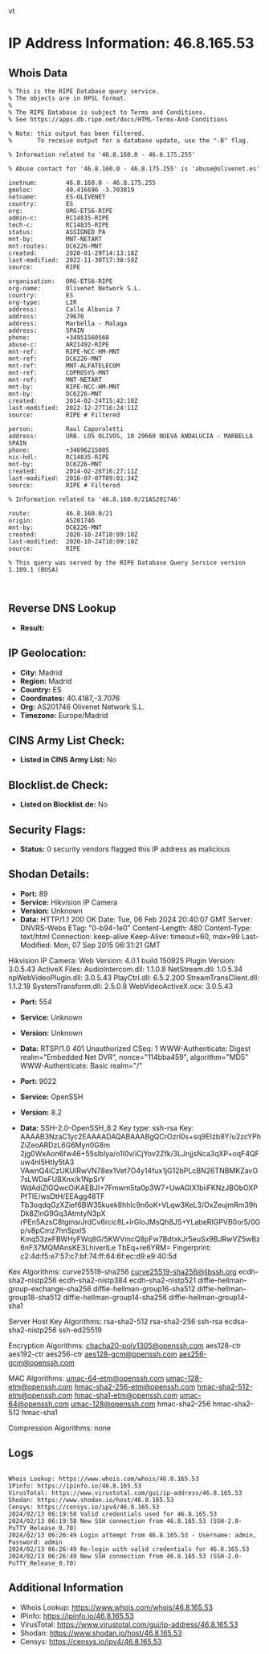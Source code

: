 vt
# IP Address Information: 46.8.165.53

## Whois Data
```
% This is the RIPE Database query service.
% The objects are in RPSL format.
%
% The RIPE Database is subject to Terms and Conditions.
% See https://apps.db.ripe.net/docs/HTML-Terms-And-Conditions

% Note: this output has been filtered.
%       To receive output for a database update, use the "-B" flag.

% Information related to '46.8.160.0 - 46.8.175.255'

% Abuse contact for '46.8.160.0 - 46.8.175.255' is 'abuse@olivenet.es'

inetnum:        46.8.160.0 - 46.8.175.255
geoloc:         40.416696 -3.703819
netname:        ES-OLIVENET
country:        ES
org:            ORG-ETS6-RIPE
admin-c:        RC14835-RIPE
tech-c:         RC14835-RIPE
status:         ASSIGNED PA
mnt-by:         MNT-NETART
mnt-routes:     DC6226-MNT
created:        2020-01-29T14:13:18Z
last-modified:  2022-11-30T17:38:59Z
source:         RIPE

organisation:   ORG-ETS6-RIPE
org-name:       Olivenet Network S.L.
country:        ES
org-type:       LIR
address:        Calle Albania 7
address:        29670
address:        Marbella - Malaga
address:        SPAIN
phone:          +34951560560
abuse-c:        AR21492-RIPE
mnt-ref:        RIPE-NCC-HM-MNT
mnt-ref:        DC6226-MNT
mnt-ref:        MNT-ALFATELECOM
mnt-ref:        COPROSYS-MNT
mnt-ref:        MNT-NETART
mnt-by:         RIPE-NCC-HM-MNT
mnt-by:         DC6226-MNT
created:        2014-02-24T15:42:10Z
last-modified:  2022-12-27T16:24:11Z
source:         RIPE # Filtered

person:         Raul Caporaletti
address:        URB. LOS OLIVOS, 10 29660 NUEVA ANDALUCIA - MARBELLA SPAIN
phone:          +34696215005
nic-hdl:        RC14835-RIPE
mnt-by:         DC6226-MNT
created:        2014-02-26T16:27:11Z
last-modified:  2016-07-07T09:01:34Z
source:         RIPE # Filtered

% Information related to '46.8.160.0/21AS201746'

route:          46.8.160.0/21
origin:         AS201746
mnt-by:         DC6226-MNT
created:        2020-10-24T10:09:10Z
last-modified:  2020-10-24T10:09:10Z
source:         RIPE

% This query was served by the RIPE Database Query Service version 1.109.1 (BUSA)



```
## Reverse DNS Lookup
- **Result:** 

## IP Geolocation:
- **City:** Madrid
- **Region:** Madrid
- **Country:** ES
- **Coordinates:** 40.4187,-3.7076
- **Org:** AS201746 Olivenet Network S.L.
- **Timezone:** Europe/Madrid

## CINS Army List Check:
- **Listed in CINS Army List:** 
No

## Blocklist.de Check:
- **Listed on Blocklist.de:** 
No

## Security Flags:
- **Status:** 0 security vendors flagged this IP address as malicious

## Shodan Details:
- **Port:** 89
- **Service:** Hikvision IP Camera
- **Version:** Unknown
- **Data:** HTTP/1.1 200 OK
Date: Tue, 06 Feb 2024 20:40:07 GMT
Server: DNVRS-Webs
ETag: "0-b94-1e0"
Content-Length: 480
Content-Type: text/html
Connection: keep-alive
Keep-Alive: timeout=60, max=99
Last-Modified: Mon, 07 Sep 2015 06:31:21 GMT


Hikvision IP Camera:
  Web Version: 4.0.1 build 150925
  Plugin Version: 3.0.5.43
  ActiveX Files:
    AudioIntercom.dll: 1.1.0.8
    NetStream.dll: 1.0.5.34
    npWebVideoPlugin.dll: 3.0.5.43
    PlayCtrl.dll: 6.5.2.200
    StreamTransClient.dll: 1.1.2.18
    SystemTransform.dll: 2.5.0.8
    WebVideoActiveX.ocx: 3.0.5.43


- **Port:** 554
- **Service:** Unknown
- **Version:** Unknown
- **Data:** RTSP/1.0 401 Unauthorized
CSeq: 1
WWW-Authenticate: Digest realm="Embedded Net DVR", nonce="114bba459", algorithm="MD5"
WWW-Authenticate: Basic realm="/"



- **Port:** 9022
- **Service:** OpenSSH
- **Version:** 8.2
- **Data:** SSH-2.0-OpenSSH_8.2
Key type: ssh-rsa
Key: AAAAB3NzaC1yc2EAAAADAQABAAABgQCrOzrl0s+sq9EIzb8Y/u2zcYPhZiZeoARDzL6G6Myn0G8m
2jg0WxAon6fw46+55slbIya/o1l0v/iCjYov2Zfk/3LJnjjsNca3qXP+oqF4QFuw4nl5HtIy5tA3
VAwnQ4iCzUKUlRwVN78ex1Vet7O4y14fux1jG12bPLcBN26TNBMKZavO7sLWDaFUBXnx/k1NpSrY
WdAdiZlGQwcOiKAEBJI+7Fmwm5ta0p3W7+UwAGIX1biiFKNzJBObOXPPfTIE/wsDtH/EEAgg48TF
Tb3oqdqGzXZief6BW35kuek8hhlc9n6oK+VLqw3KeL3/OxZeujmRm39hDk8ZlnG9Gq3AtmtyN3pX
rPEn5AzsC8tgmsrJrdCv6rcic8L+lrGIoJMsQh8JS+YLabeRIGPVB0or5/0Gp/v8pCmz7hnSpxlS
Kmq53zeFBWHyFWq8G/5KWVmcQ8pFw7BdtxkJr5euSx9BJRwVZ5wBz6nF37MQMAnsKE3LhiverlLe
TbEq+re6YRM=
Fingerprint: c2:4d:f5:e7:57:c7:bf:74:ff:64:6f:ec:d9:e9:40:5d

Kex Algorithms:
	curve25519-sha256
	curve25519-sha256@libssh.org
	ecdh-sha2-nistp256
	ecdh-sha2-nistp384
	ecdh-sha2-nistp521
	diffie-hellman-group-exchange-sha256
	diffie-hellman-group16-sha512
	diffie-hellman-group18-sha512
	diffie-hellman-group14-sha256
	diffie-hellman-group14-sha1

Server Host Key Algorithms:
	rsa-sha2-512
	rsa-sha2-256
	ssh-rsa
	ecdsa-sha2-nistp256
	ssh-ed25519

Encryption Algorithms:
	chacha20-poly1305@openssh.com
	aes128-ctr
	aes192-ctr
	aes256-ctr
	aes128-gcm@openssh.com
	aes256-gcm@openssh.com

MAC Algorithms:
	umac-64-etm@openssh.com
	umac-128-etm@openssh.com
	hmac-sha2-256-etm@openssh.com
	hmac-sha2-512-etm@openssh.com
	hmac-sha1-etm@openssh.com
	umac-64@openssh.com
	umac-128@openssh.com
	hmac-sha2-256
	hmac-sha2-512
	hmac-sha1

Compression Algorithms:
	none


## Logs
```

Whois Lookup: https://www.whois.com/whois/46.8.165.53
IPinfo: https://ipinfo.io/46.8.165.53
VirusTotal: https://www.virustotal.com/gui/ip-address/46.8.165.53
Shodan: https://www.shodan.io/host/46.8.165.53
Censys: https://censys.io/ipv4/46.8.165.53
2024/02/13 06:19:58 Valid credentials used for 46.8.165.53
2024/02/13 06:19:58 New SSH connection from 46.8.165.53 (SSH-2.0-PuTTY_Release_0.70)
2024/02/13 06:26:49 Login attempt from 46.8.165.53 - Username: admin, Password: admin
2024/02/13 06:26:49 Re-login with valid credentials for 46.8.165.53
2024/02/13 06:26:49 New SSH connection from 46.8.165.53 (SSH-2.0-PuTTY_Release_0.70)

```
## Additional Information
- Whois Lookup: https://www.whois.com/whois/46.8.165.53
- IPinfo: https://ipinfo.io/46.8.165.53
- VirusTotal: https://www.virustotal.com/gui/ip-address/46.8.165.53
- Shodan: https://www.shodan.io/host/46.8.165.53
- Censys: https://censys.io/ipv4/46.8.165.53

